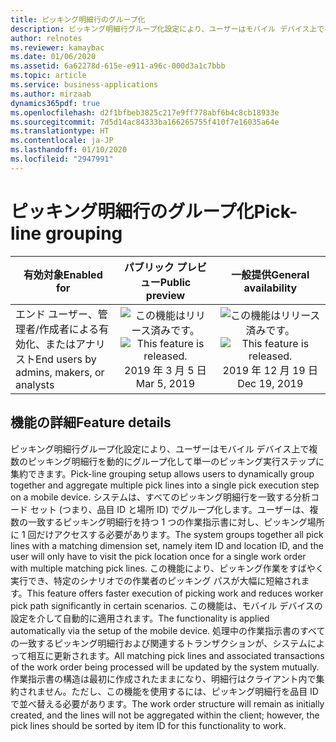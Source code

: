 ```yaml
---
title: ピッキング明細行のグループ化
description: ピッキング明細行グループ化設定により、ユーザーはモバイル デバイス上で複数のピッキング明細行を動的にグループ化して単一のピッキング実行ステップに集約できます。
author: relnotes
ms.reviewer: kamaybac
ms.date: 01/06/2020
ms.assetid: 6a62278d-615e-e911-a96c-000d3a1c7bbb
ms.topic: article
ms.service: business-applications
ms.author: mirzaab
dynamics365pdf: true
ms.openlocfilehash: d2f1bfbeb3825c217e9ff778abf6b4c8cb18933e
ms.sourcegitcommit: 7d5d14ac84333ba166265755f410f7e16035a64e
ms.translationtype: HT
ms.contentlocale: ja-JP
ms.lasthandoff: 01/10/2020
ms.locfileid: "2947991"
---
```

# <a name="pick-line-grouping"></a><span data-ttu-id="bc253-103">ピッキング明細行のグループ化</span><span class="sxs-lookup"><span data-stu-id="bc253-103">Pick-line grouping</span></span>


| <span data-ttu-id="bc253-104">有効対象</span><span class="sxs-lookup"><span data-stu-id="bc253-104">Enabled for</span></span>    |  <span data-ttu-id="bc253-105">パブリック プレビュー</span><span class="sxs-lookup"><span data-stu-id="bc253-105">Public preview</span></span> | <span data-ttu-id="bc253-106">一般提供</span><span class="sxs-lookup"><span data-stu-id="bc253-106">General availability</span></span> | 
| ---------- | :----------: |:----------: |
|<span data-ttu-id="bc253-107">エンド ユーザー、管理者/作成者による有効化、またはアナリスト</span><span class="sxs-lookup"><span data-stu-id="bc253-107">End users by admins, makers, or analysts</span></span>|<span data-ttu-id="bc253-108">![この機能はリリース済みです。](/dynamics365-release-plan/media/green-checkmark.png "この機能はリリース済みです。")</span><span class="sxs-lookup"><span data-stu-id="bc253-108">![This feature is released.](/dynamics365-release-plan/media/green-checkmark.png "This feature is released.")</span></span> <span data-ttu-id="bc253-109">2019 年 3 月 5 日</span><span class="sxs-lookup"><span data-stu-id="bc253-109">Mar 5, 2019</span></span>| <span data-ttu-id="bc253-110">![この機能はリリース済みです。](/dynamics365-release-plan/media/green-checkmark.png "この機能はリリース済みです。")</span><span class="sxs-lookup"><span data-stu-id="bc253-110">![This feature is released.](/dynamics365-release-plan/media/green-checkmark.png "This feature is released.")</span></span> <span data-ttu-id="bc253-111">2019 年 12 月 19 日</span><span class="sxs-lookup"><span data-stu-id="bc253-111">Dec 19, 2019</span></span>|






## <a name="feature-details"></a><span data-ttu-id="bc253-112">機能の詳細</span><span class="sxs-lookup"><span data-stu-id="bc253-112">Feature details</span></span>
<!--feature detail start -->
<span data-ttu-id="bc253-113">ピッキング明細行グループ化設定により、ユーザーはモバイル デバイス上で複数のピッキング明細行を動的にグループ化して単一のピッキング実行ステップに集約できます。</span><span class="sxs-lookup"><span data-stu-id="bc253-113">Pick-line grouping setup allows users to dynamically group together and aggregate multiple pick lines into a single pick execution step on a mobile device.</span></span> <span data-ttu-id="bc253-114">システムは、すべてのピッキング明細行を一致する分析コード セット (つまり、品目 ID と場所 ID) でグループ化します。ユーザーは、複数の一致するピッキング明細行を持つ 1 つの作業指示書に対し、ピッキング場所に 1 回だけアクセスする必要があります。</span><span class="sxs-lookup"><span data-stu-id="bc253-114">The system groups together all pick lines with a matching dimension set, namely item ID and location ID, and the user will only have to visit the pick location once for a single work order with multiple matching pick lines.</span></span> <span data-ttu-id="bc253-115">この機能により、ピッキング作業をすばやく実行でき、特定のシナリオでの作業者のピッキング パスが大幅に短縮されます。</span><span class="sxs-lookup"><span data-stu-id="bc253-115">This feature offers faster execution of picking work and reduces worker pick path significantly in certain scenarios.</span></span> <span data-ttu-id="bc253-116">この機能は、モバイル デバイスの設定を介して自動的に適用されます。</span><span class="sxs-lookup"><span data-stu-id="bc253-116">The functionality is applied automatically via the setup of the mobile device.</span></span> <span data-ttu-id="bc253-117">処理中の作業指示書のすべての一致するピッキング明細行および関連するトランザクションが、システムによって相互に更新されます。</span><span class="sxs-lookup"><span data-stu-id="bc253-117">All matching pick lines and associated transactions of the work order being processed will be updated by the system mutually.</span></span> <span data-ttu-id="bc253-118">作業指示書の構造は最初に作成されたままになり、明細行はクライアント内で集約されません。ただし、この機能を使用するには、ピッキング明細行を品目 ID で並べ替える必要があります。</span><span class="sxs-lookup"><span data-stu-id="bc253-118">The work order structure will remain as initially created, and the lines will not be aggregated within the client; however, the pick lines should be sorted by item ID for this functionality to work.</span></span>
<!--feature detail end -->





